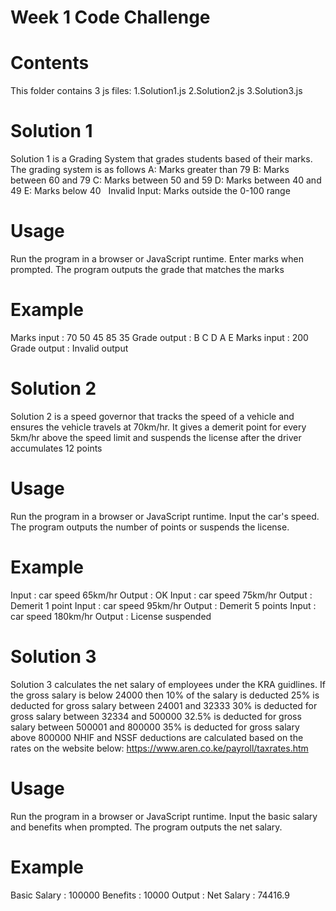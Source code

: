 # Week 1 Code Challenge
  
# Contents
This folder contains 3 js files:
 1.Solution1.js
 2.Solution2.js
 3.Solution3.js

 # Solution 1
 Solution 1 is a Grading System that grades students based of their marks. The grading system is as follows 
 A: Marks greater than 79
B: Marks between 60 and 79 
C: Marks between 50 and 59 
D: Marks between 40 and 49 
E: Marks below 40   
Invalid Input: Marks outside the 0-100 range

# Usage
Run the program in a browser or JavaScript runtime.
Enter marks when prompted.
The program outputs the grade that matches the marks

# Example
Marks input : 70 50 45 85 35
Grade output : B  C  D  A  E
Marks input : 200
Grade output : Invalid output

# Solution 2 
Solution 2 is a speed governor that tracks the speed of a vehicle and ensures the vehicle travels at 70km/hr. It gives a demerit point for every 5km/hr above the speed limit and suspends the license after the driver accumulates 12 points

# Usage
Run the program in a browser or JavaScript runtime.
Input the car's speed.
The program outputs the number of points or suspends the license.

# Example
Input : car speed 65km/hr
Output : OK
Input : car speed 75km/hr
Output : Demerit 1 point
Input : car speed 95km/hr
Output : Demerit 5 points
Input : car speed 180km/hr
Output : License suspended


# Solution 3
Solution 3 calculates the net salary of employees under the KRA guidlines.
If the gross salary is below 24000 then 10% of the salary is deducted
25% is deducted for gross salary between 24001 and 32333
30% is deducted for gross salary between 32334 and 500000
32.5% is deducted for gross salary between 500001 and 800000
35% is deducted for gross salary above 800000
NHIF and NSSF deductions are calculated based on the rates on the website below:
https://www.aren.co.ke/payroll/taxrates.htm

# Usage
Run the program in a browser or JavaScript runtime.
Input the basic salary and benefits when prompted.
The program outputs the net salary.
 # Example 
 Basic Salary : 100000
 Benefits : 10000
 Output : Net Salary : 74416.9



